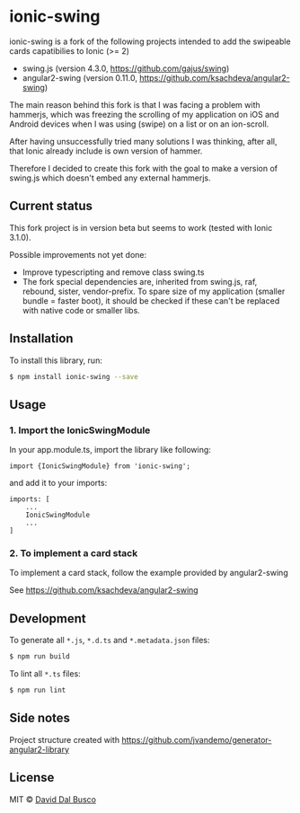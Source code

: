 # ionic-swing

ionic-swing is a fork of the following projects intended to add the swipeable cards capatibilies to Ionic (>= 2)

- swing.js (version 4.3.0, https://github.com/gajus/swing)
- angular2-swing (version 0.11.0, https://github.com/ksachdeva/angular2-swing)

The main reason behind this fork is that I was facing a problem with hammerjs, which was freezing the scrolling of my application on iOS and Android devices when I was using (swipe) on a list or on an ion-scroll.

After having unsuccessfully tried many solutions I was thinking, after all, that Ionic already include is own version of hammer.

Therefore I decided to create this fork with the goal to make a version of swing.js which doesn't embed any external hammerjs.

## Current status

This fork project is in version beta but seems to work (tested with Ionic 3.1.0).

Possible improvements not yet done:

- Improve typescripting and remove class swing.ts
- The fork special dependencies are, inherited from swing.js, raf, rebound, sister, vendor-prefix. To spare size of my application (smaller bundle = faster boot), it should be checked if these can't be replaced with native code or smaller libs.

## Installation

To install this library, run:

```bash
$ npm install ionic-swing --save
```

## Usage

### 1. Import the IonicSwingModule

In your app.module.ts, import the library like following:

    import {IonicSwingModule} from 'ionic-swing';

and add it to your imports:

    imports: [
        ...
        IonicSwingModule
        ...
    ]

### 2. To implement a card stack

To implement a card stack, follow the example provided by angular2-swing

See https://github.com/ksachdeva/angular2-swing

## Development

To generate all `*.js`, `*.d.ts` and `*.metadata.json` files:

```bash
$ npm run build
```

To lint all `*.ts` files:

```bash
$ npm run lint
```

## Side notes

Project structure created with https://github.com/jvandemo/generator-angular2-library

## License

MIT © [David Dal Busco](mailto:david.dalbusco@outlook.com)
